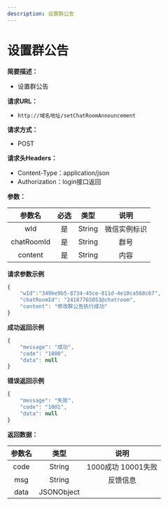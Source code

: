 ```yaml
---
description: 设置群公告
---
```


# 设置群公告

**简要描述：**

* 设置群公告

**请求URL：**

* `http://域名地址/setChatRoomAnnouncement`

**请求方式：**

* POST 

**请求头Headers：**

* Content-Type：application/json
* Authorization：login接口返回

**参数：**

| 参数名 | 必选 | 类型 | 说明 |
| :---: | :---: | :---: | :---: |
| wId | 是 | String | 微信实例标识 |
| chatRoomId | 是 | String | 群号 |
| content | 是 | String | 内容 |

**请求参数示例**

```javascript
{
    "wId":"349be9b5-8734-45ce-811d-4e10ca568c67",
    "chatRoomId": "24187765053@chatroom",
    "content": "修改群公告执行成功"
}
```

**成功返回示例**

```javascript
{
    "message": "成功",
    "code": "1000",
    "data": null
}
```

**错误返回示例**

```javascript
{
    "message": "失败",
    "code": "1001",
    "data": null
}
```

**返回数据：**

| 参数名 | 类型 | 说明 |
| :---: | :---: | :---: |
| code | String | 1000成功  10001失败 |
| msg | String | 反馈信息 |
| data | JSONObject |  |

